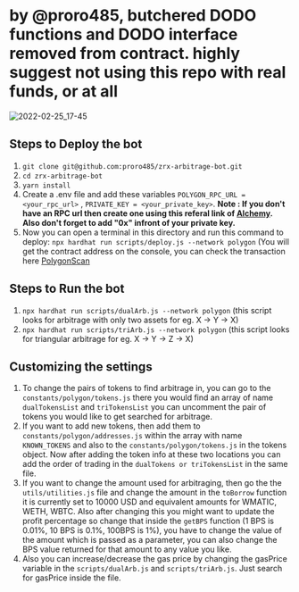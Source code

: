 # by @proro485, butchered DODO functions and DODO interface removed from contract. highly suggest not using this repo with real funds, or at all


![2022-02-25_17-45](https://user-images.githubusercontent.com/72189840/155713725-9f220d96-92b4-42a3-99dd-3b4750aa7c62.png)

## Steps to Deploy the bot
1. ```git clone git@github.com:proro485/zrx-arbitrage-bot.git```
2. ```cd zrx-arbitrage-bot```
3. ```yarn install```
4. Create a .env file and add these variables ```POLYGON_RPC_URL = <your_rpc_url>``` , ```PRIVATE_KEY = <your_private_key>```.
<strong>Note : If you don't have an RPC url then create one using this referal link of <a href='https://alchemy.com/?r=bf58f2d861a182cd'>Alchemy</a>. Also don't forget to add "0x" infront of your private key.</strong> 
7. Now you can open a terminal in this directory and run this command to deploy: 
```npx hardhat run scripts/deploy.js --network polygon``` (You will get the contract address on the console, you can check the transaction here <a href='https://polygonscan.com'>PolygonScan</a>

## Steps to Run the bot
1. ```npx hardhat run scripts/dualArb.js --network polygon``` (this script looks for arbitrage with only two assets for eg. X -> Y -> X)
2. ```npx hardhat run scripts/triArb.js --network polygon``` (this script looks for triangular arbitrage for eg. X -> Y -> Z -> X)

## Customizing the settings
1. To change the pairs of tokens to find arbitrage in, you can go to the ```constants/polygon/tokens.js``` there you would find an array of name ```dualTokensList``` and ```triTokensList``` you can uncomment the pair of tokens you would like to get searched for arbitrage. 
2. If you want to add new tokens, then add them to ```constants/polygon/addresses.js``` within the array with name ```KNOWN_TOKENS``` and also to the ```constants/polygon/tokens.js``` in the tokens object. Now after adding the token info at these two locations you can add the order of trading in the ```dualTokens or triTokensList``` in the same file.
3. If you want to change the amount used for arbitraging, then go the the ```utils/utilities.js``` file and change the amount in the ```toBorrow``` function it is currently set to 10000 USD and equivalent amounts for WMATIC, WETH, WBTC. Also after changing this you might want to update the profit percentage so change that inside the ```getBPS``` function (1 BPS is 0.01%, 10 BPS is 0.1%, 100BPS is 1%), you have to change the value of the amount which is passed as a parameter, you can also change the BPS value returned for that amount to any value you like.
4. Also you can increase/decrease the gas price by changing the gasPrice variable in the ```scripts/dualArb.js``` and ```scripts/triArb.js```. Just search for gasPrice inside the file.
